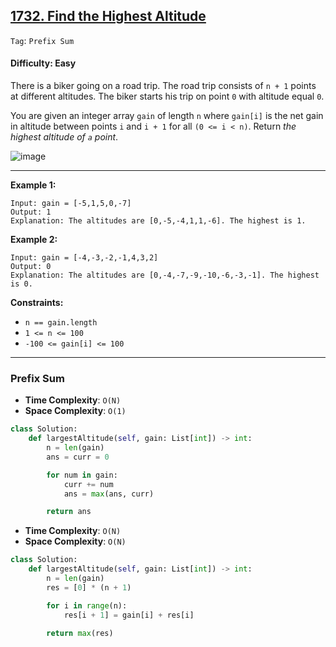 ## [1732. Find the Highest Altitude](https://leetcode.com/problems/find-the-highest-altitude)

```Tag```: ```Prefix Sum```

#### Difficulty: Easy

There is a biker going on a road trip. The road trip consists of ```n + 1``` points at different altitudes. The biker starts his trip on point ```0``` with altitude equal ```0```.

You are given an integer array ```gain``` of length ```n``` where ```gain[i]``` is the net gain in altitude between points ```i``` and ```i + 1``` for all ```(0 <= i < n)```. Return _the highest altitude of ```a``` point_.

![image](https://github.com/quananhle/Python/assets/35042430/19d472c8-5208-43a0-8df3-e0715c7ed550)

---

__Example 1:__
```
Input: gain = [-5,1,5,0,-7]
Output: 1
Explanation: The altitudes are [0,-5,-4,1,1,-6]. The highest is 1.
```

__Example 2:__
```
Input: gain = [-4,-3,-2,-1,4,3,2]
Output: 0
Explanation: The altitudes are [0,-4,-7,-9,-10,-6,-3,-1]. The highest is 0.
```

__Constraints:__

- ```n == gain.length```
- ```1 <= n <= 100```
- ```-100 <= gain[i] <= 100```

---

### Prefix Sum

- __Time Complexity__: ```O(N)```
- __Space Complexity__: ```O(1)```

```Python
class Solution:
    def largestAltitude(self, gain: List[int]) -> int:
        n = len(gain)
        ans = curr = 0

        for num in gain:
            curr += num
            ans = max(ans, curr)

        return ans
```

- __Time Complexity__: ```O(N)```
- __Space Complexity__: ```O(N)```

```Python
class Solution:
    def largestAltitude(self, gain: List[int]) -> int:
        n = len(gain)
        res = [0] * (n + 1)

        for i in range(n):
            res[i + 1] = gain[i] + res[i]

        return max(res)
```
